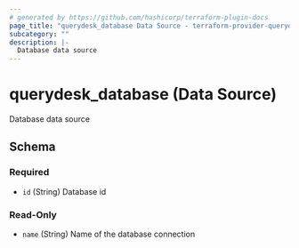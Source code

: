 ```yaml
---
# generated by https://github.com/hashicorp/terraform-plugin-docs
page_title: "querydesk_database Data Source - terraform-provider-querydesk"
subcategory: ""
description: |-
  Database data source
---
```


# querydesk_database (Data Source)

Database data source



<!-- schema generated by tfplugindocs -->
## Schema

### Required

- `id` (String) Database id

### Read-Only

- `name` (String) Name of the database connection
